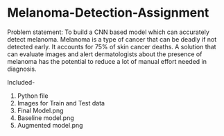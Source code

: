 # Melanoma-Detection-Assignment
Problem statement: To build a CNN based model which can accurately detect melanoma. Melanoma is a type of cancer that can be deadly if not detected early. It accounts for 75% of skin cancer deaths. A solution that can evaluate images and alert dermatologists about the presence of melanoma has the potential to reduce a lot of manual effort needed in diagnosis.

Included- 
1. Python file
2. Images for Train and Test data
3. Final Model.png
4. Baseline model.png
5. Augmented model.png

